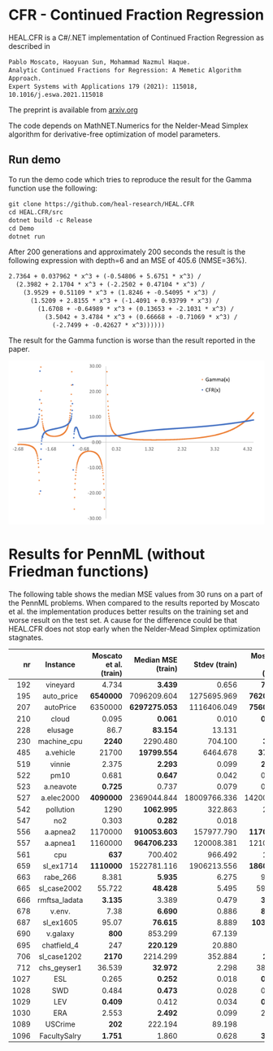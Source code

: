 # CFR - Continued Fraction Regression

HEAL.CFR is a C#/.NET implementation of Continued Fraction Regression as described in 
```
Pablo Moscato, Haoyuan Sun, Mohammad Nazmul Haque.
Analytic Continued Fractions for Regression: A Memetic Algorithm Approach.
Expert Systems with Applications 179 (2021): 115018, 10.1016/j.eswa.2021.115018
```
The preprint is available from [arxiv.org](https://arxiv.org/abs/2001.00624)

The code depends on MathNET.Numerics for the Nelder-Mead Simplex algorithm for derivative-free optimization of model parameters.

## Run demo

To run the demo code which tries to reproduce the result for the Gamma function use the following:
```
git clone https://github.com/heal-research/HEAL.CFR
cd HEAL.CFR/src
dotnet build -c Release
cd Demo
dotnet run
``` 

After 200 generations and approximately 200 seconds the result is the following expression with depth=6 and an MSE of 405.6 (NMSE=36%).

```
2.7364 + 0.037962 * x^3 + (-0.54806 + 5.6751 * x^3) /
  (2.3982 + 2.1704 * x^3 + (-2.2502 + 0.47104 * x^3) / 
    (3.9529 + 0.51109 * x^3 + (1.8246 + -0.54095 * x^3) / 
      (1.5209 + 2.8155 * x^3 + (-1.4091 + 0.93799 * x^3) / 
        (1.6708 + -0.64989 * x^3 + (0.13653 + -2.1031 * x^3) / 
          (3.5042 + 3.4784 * x^3 + (0.66668 + -0.71069 * x^3) / 
            (-2.7499 + -0.42627 * x^3))))))
```
The result for the Gamma function is worse than the result reported in the paper.

![Scatter plot for Gamma function](src/Demo/gamma.png)

# Results for PennML (without Friedman functions)
The following table shows the median MSE values from 30 runs on a part of the PennML problems. When compared to the results reported by Moscato et al. the implementation produces better results on the training set and worse result on the test set. A cause for the difference could be that HEAL.CFR does not stop early when the Nelder-Mead Simplex optimization stagnates.

nr  | Instance | Moscato et al. (train) | Median MSE (train) | Stdev (train) | Moscato et al. (test) | Median MSE (test) | Stdev (test) | count
--: | :------: | ---------------------: | -----------------: | ------------: | --------------------: | ----------------: | -----------: | ----:
192 | vineyard | 4.734 | **3.439** | 0.656 | **7.993** | 9.493 | 78.494 | 30
195 | auto_price | **6540000** | 7096209.604 | 1275695.969 | **7620000** | 8035568.986 | 2071094.757 | 30
207 | autoPrice | 6350000 | **6297275.053** | 1116406.049 | **7560000** | 7827328.823 | 6343703.564 | 30
210 | cloud | 0.095 | **0.061** | 0.010 | **0.165** | 0.335 | 0.856 | 30
228 | elusage | 86.7 | **83.154** | 13.131 | **119** | 128.058 | 11662.035 | 30
230 | machine_cpu | **2240** | 2290.480 | 704.100 | **3740** | 4530.875 | 20231.100 | 30
485 | a.vehicle | 21700 | **19799.554** | 6464.678 | **37300** | 37382.613 | 26984.828 | 30
519 | vinnie | 2.375 | **2.293** | 0.099 | **2.371** | 2.514 | 0.351 | 30
522 | pm10 | 0.681 | **0.647** | 0.042 | 0.693 | **0.683** | 0.107 | 30
523 | a.neavote | **0.725** | 0.737 | 0.079 | 0.903 | **0.755** | 0.454 | 30
527 | a.elec2000 | **4090000** | 2369044.844 | 18009766.336 | 14200000 | **13654235.001** | 106630949.380 | 30
542 | pollution | 1290 | **1062.995** | 322.863 | 2400 | **2180.441** | 3703.602 | 30
547 | no2 | 0.303 | **0.282** | 0.018 | 0.32 | **0.304** | 0.070 | 30
556 | a.apnea2 | 1170000 | **910053.603** | 157977.790 | **1170000** | 1374304.924 | 473594.166 | 30
557 | a.apnea1 | 1160000 | **964706.233** | 120008.381 | 1210000 | **1057566.636** | 432611.656 | 30
561 | cpu | **637** | 700.402 | 966.492 | **1330** | 2101.871 | 100387.980 | 30
659 | sl_ex1714 | **1110000** | 1522781.116 | 1906213.556 | **1860000** | 2791205.448 | 3218940.610 | 30
663 | rabe_266 | 8.381 | **5.935** | 6.275 | 9.641 | **8.240** | 35.170 | 30
665 | sl_case2002 | 55.722 | **48.428** | 5.495 | 59.521 | **59.223** | 95.357 | 30
666 | rmftsa_ladata | **3.135** | 3.389 | 0.479 | **3.208** | 3.774 | 5440.485 | 30
678 | v.env. | 7.38 | **6.690** | 0.886 | **8.412** | 9.895 | 765.319 | 30
687 | sl_ex1605 | 95.07 | **76.615** | 8.889 | **103.057** | 123.636 | 66.445 | 30
690 | v.galaxy | **800** | 853.299 | 67.139 | **886** | 930.552 | 4994.997 | 30
695 | chatfield_4 | 247 | **220.129** | 20.880 | 296 | **287.365** | 1429.303 | 30
706 | sl_case1202 | **2170** | 2214.299 | 352.884 | **2800** | 2901.182 | 1284.255 | 30
712 | chs_geyser1 | 36.539 | **32.972** | 2.298 | 38.619 | **38.342** | 7.085 | 30
1027 | ESL | 0.265 | **0.252** | 0.018 | **0.309** | 0.325 | 0.203 | 30
1028 | SWD | 0.484 | **0.473** | 0.028 | 0.488 | **0.475** | 0.043 | 30
1029 | LEV | **0.409** | 0.412 | 0.034 | **0.418** | 0.451 | 0.054 | 30
1030 | ERA | 2.553 | **2.492** | 0.099 | 2.665 | **2.622** | 0.190 | 30
1089 | USCrime | **202** | 222.194 | 89.198 | **372** | 621.820 | 124476.809 | 30
1096 | FacultySalry | **1.751** | 1.860 | 0.628 | **3.127** | 3.870 | 8.632 | 30

